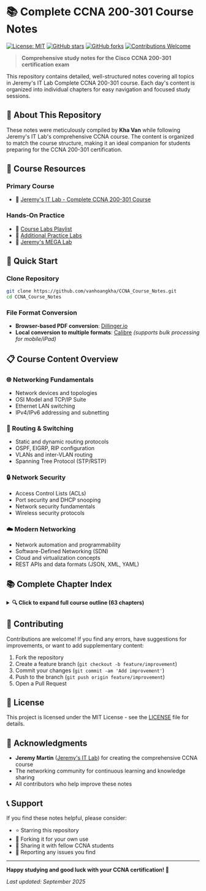 # 📚 Complete CCNA 200-301 Course Notes

[![License: MIT](https://img.shields.io/badge/License-MIT-yellow.svg)](https://opensource.org/licenses/MIT)
[![GitHub stars](https://img.shields.io/github/stars/vanhoangkha/CCNA_Course_Notes.svg)](https://github.com/vanhoangkha/CCNA_Course_Notes/stargazers)
[![GitHub forks](https://img.shields.io/github/forks/vanhoangkha/CCNA_Course_Notes.svg)](https://github.com/vanhoangkha/CCNA_Course_Notes/network)
[![Contributions Welcome](https://img.shields.io/badge/contributions-welcome-brightgreen.svg?style=flat)](https://github.com/vanhoangkha/CCNA_Course_Notes/issues)

> **Comprehensive study notes for the Cisco CCNA 200-301 certification exam**

This repository contains detailed, well-structured notes covering all topics in Jeremy's IT Lab Complete CCNA 200-301 course. Each day's content is organized into individual chapters for easy navigation and focused study sessions.

## 🎯 About This Repository

These notes were meticulously compiled by **Kha Van** while following Jeremy's IT Lab's comprehensive CCNA course. The content is organized to match the course structure, making it an ideal companion for students preparing for the CCNA 200-301 certification.

## 📖 Course Resources

### Primary Course
- 🎥 [Jeremy's IT Lab - Complete CCNA 200-301 Course](https://www.youtube.com/watch?v=H8W9oMNSuwo&list=PLxbwE86jKRgMpuZuLBivzlM8s2Dk5lXBQ)

### Hands-On Practice
- 🧪 [Course Labs Playlist](https://www.youtube.com/watch?v=a1Im6GYaSno&list=PLeKkafR2n05H0FZNgcz2z56pMPooaskFr)
- 🔬 [Additional Practice Labs](https://www.youtube.com/watch?v=XgcGcrLKu1A&list=PLxbwE86jKRgMQ4HTuaJ7yQgA2BoNwY9ct)
- 🚀 [Jeremy's MEGA Lab](https://www.youtube.com/watch?v=2p7-MluKAgE&list=PLeKkafR2n05G-C6sd19ZMKq7et__aDR1S)

## 🚀 Quick Start

### Clone Repository
```bash
git clone https://github.com/vanhoangkha/CCNA_Course_Notes.git
cd CCNA_Course_Notes
```

### File Format Conversion
- **Browser-based PDF conversion**: [Dillinger.io](https://dillinger.io/)
- **Local conversion to multiple formats**: [Calibre](https://calibre-ebook.com/) *(supports bulk processing for mobile/iPad)*

## 📋 Course Content Overview

### 🌐 Networking Fundamentals
- Network devices and topologies
- OSI Model and TCP/IP Suite
- Ethernet LAN switching
- IPv4/IPv6 addressing and subnetting

### 🔀 Routing & Switching
- Static and dynamic routing protocols
- OSPF, EIGRP, RIP configuration
- VLANs and inter-VLAN routing
- Spanning Tree Protocol (STP/RSTP)

### 🔒 Network Security
- Access Control Lists (ACLs)
- Port security and DHCP snooping
- Network security fundamentals
- Wireless security protocols

### ☁️ Modern Networking
- Network automation and programmability
- Software-Defined Networking (SDN)
- Cloud and virtualization concepts
- REST APIs and data formats (JSON, XML, YAML)

## 📚 Complete Chapter Index

<details>
<summary><strong>🔍 Click to expand full course outline (63 chapters)</strong></summary>

### Foundation Topics (Days 1-12)
- Day 1: [Networking Devices](https://github.com/vanhoangkha/CCNA_Course_Notes/blob/main/Course_Notes/Network_Devices.md)
- Day 2: [Interfaces And Cables](https://github.com/vanhoangkha/CCNA_Course_Notes/blob/main/Course_Notes/Interfaces_and_Cables.md)
- Day 3: [OSI Model and TCP/IP Suite](https://github.com/vanhoangkha/CCNA_Course_Notes/blob/main/Course_Notes/OSI_Model_TCPSuite.md)
- Day 4: [Intro to the CLI](https://github.com/vanhoangkha/CCNA_Course_Notes/blob/main/Course_Notes/Intro_to_CLI.md)
- Day 5: [Ethernet LAN Switching - Part 1](https://github.com/vanhoangkha/CCNA_Course_Notes/blob/main/Course_Notes/Ethernet_LAN_Switching_Part1.md)
- Day 6: [Ethernet LAN Switching - Part 2](https://github.com/vanhoangkha/CCNA_Course_Notes/blob/main/Course_Notes/Ethernet_LAN_Switching_Part2.md)
- Day 7: [IPv4 Addressing - Part 1](https://github.com/vanhoangkha/CCNA_Course_Notes/blob/main/Course_Notes/IPv4_Addressing_Part1.md)
- Day 8: [IPv4 Addressing - Part 2](https://github.com/vanhoangkha/CCNA_Course_Notes/blob/main/Course_Notes/IPv4_Addressing_Part2.md)
- Day 9: [Switch Interfaces](https://github.com/vanhoangkha/CCNA_Course_Notes/blob/main/Course_Notes/Switch_Interfaces.md)
- Day 10: [The IPv4 Header](https://github.com/vanhoangkha/CCNA_Course_Notes/blob/main/Course_Notes/The_IPv4_Header.md)
- Day 11: [Routing Fundamentals - Part 1](https://github.com/vanhoangkha/CCNA_Course_Notes/blob/main/Course_Notes/Routing_Fundamentals_Part1.md) | [Static Routing - Part 2](https://github.com/vanhoangkha/CCNA_Course_Notes/blob/main/Course_Notes/Static_Routing_Part2.md)
- Day 12: [Life of a Packet](https://github.com/vanhoangkha/CCNA_Course_Notes/blob/main/Course_Notes/Life_of_a_Packet.md)

### Subnetting & VLANs (Days 13-19)
- Day 13: [Subnetting - Part 1](https://github.com/vanhoangkha/CCNA_Course_Notes/blob/main/Course_Notes/Subnetting_Part1.md)
- Day 14: [Subnetting - Part 2](https://github.com/vanhoangkha/CCNA_Course_Notes/blob/main/Course_Notes/Subnetting_Part2.md)
- Day 15: [Subnetting (VLSM) - Part 3](https://github.com/vanhoangkha/CCNA_Course_Notes/blob/main/Course_Notes/Subnetting_VLSM_Part3.md)
- Day 16: [VLANs - Part 1](https://github.com/vanhoangkha/CCNA_Course_Notes/blob/main/Course_Notes/VLAN_Part1.md)
- Day 17: [VLANs - Part 2](https://github.com/vanhoangkha/CCNA_Course_Notes/blob/main/Course_Notes/VLAN_Part2.md)
- Day 18: [VLANs - Part 3](https://github.com/vanhoangkha/CCNA_Course_Notes/blob/main/Course_Notes/VLAN_Part3.md)
- Day 19: [DTP / VTP](https://github.com/vanhoangkha/CCNA_Course_Notes/blob/main/Course_Notes/DTP_VTP.md)

### Spanning Tree & EtherChannel (Days 20-23)
- Day 20: [Spanning Tree Protocol - Part 1](https://github.com/vanhoangkha/CCNA_Course_Notes/blob/main/Course_Notes/Spanning_Tree_Protocol_Part1.md)
- Day 21: [Spanning Tree Protocol - Part 2](https://github.com/vanhoangkha/CCNA_Course_Notes/blob/main/Course_Notes/Spanning_Tree_Protocol_Part2.md)
- Day 22: [Rapid Spanning Tree Protocol](https://github.com/vanhoangkha/CCNA_Course_Notes/blob/main/Course_Notes/Rapid_Spanning_Tree_Protocol.md)
- Day 23: [EtherChannel](https://github.com/vanhoangkha/CCNA_Course_Notes/blob/main/Course_Notes/Etherchannel.md)

### Dynamic Routing Protocols (Days 24-29)
- Day 24: [Dynamic Routing](https://github.com/vanhoangkha/CCNA_Course_Notes/blob/main/Course_Notes/DynamicRouting.md)
- Day 25: [RIP / EIGRP](https://github.com/vanhoangkha/CCNA_Course_Notes/blob/main/Course_Notes/RIP_and_EIGRP.md)
- Day 26: [OSPF - Part 1](https://github.com/vanhoangkha/CCNA_Course_Notes/blob/main/Course_Notes/OSPF_Part1.md)
- Day 27: [OSPF - Part 2](https://github.com/vanhoangkha/CCNA_Course_Notes/blob/main/Course_Notes/OSPF_Part2.md)
- Day 28: [OSPF - Part 3](https://github.com/vanhoangkha/CCNA_Course_Notes/blob/main/Course_Notes/OSPF_Part3.md)
- Day 29: [First Hop Redundancy Protocols](https://github.com/vanhoangkha/CCNA_Course_Notes/blob/main/Course_Notes/First_Hop_Redundancy_Protocols.md)

### Transport Layer & IPv6 (Days 30-33)
- Day 30: [TCP and UDP](https://github.com/vanhoangkha/CCNA_Course_Notes/blob/main/Course_Notes/TCP_and_UDP.md)
- Day 31: [IPv6 - Part 1](https://github.com/vanhoangkha/CCNA_Course_Notes/blob/main/Course_Notes/IPv6_Part1.md)
- Day 32: [IPv6 - Part 2](https://github.com/vanhoangkha/CCNA_Course_Notes/blob/main/Course_Notes/IPv6_Part2.md)
- Day 33: [IPv6 - Part 3](https://github.com/vanhoangkha/CCNA_Course_Notes/blob/main/Course_Notes/IPv6_Part3.md)

### Access Control Lists (Days 34-35)
- Day 34: [Standard Access Control Lists](https://github.com/vanhoangkha/CCNA_Course_Notes/blob/main/Course_Notes/Standard_Access_Control_Lists.md)
- Day 35: [Extended Access Control Lists](https://github.com/vanhoangkha/CCNA_Course_Notes/blob/main/Course_Notes/Extended_Access_Control_Lists.md)

### Network Services (Days 36-43)
- Day 36: [CDP and LLDP](https://github.com/vanhoangkha/CCNA_Course_Notes/blob/main/Course_Notes/CDP_and_LLDP.md)
- Day 37: [NTP - Network Time Protocol](https://github.com/vanhoangkha/CCNA_Course_Notes/blob/main/Course_Notes/NTP.md)
- Day 38: [DNS - Domain Name System](https://github.com/vanhoangkha/CCNA_Course_Notes/blob/main/Course_Notes/DNS.md)
- Day 39: [DHCP - Dynamic Host Configuration Protocol](https://github.com/vanhoangkha/CCNA_Course_Notes/blob/main/Course_Notes/DHCP.md)
- Day 40: [SNMP - Simple Network Management Protocol](https://github.com/vanhoangkha/CCNA_Course_Notes/blob/main/Course_Notes/SNMP.md)
- Day 41: [SYSLOG](https://github.com/vanhoangkha/CCNA_Course_Notes/blob/main/Course_Notes/SYSLOG.md)
- Day 42: [SSH - Secure Shell](https://github.com/vanhoangkha/CCNA_Course_Notes/blob/main/Course_Notes/SSH.md)
- Day 43: [FTP and TFTP](https://github.com/vanhoangkha/CCNA_Course_Notes/blob/main/Course_Notes/FTP_and_TFTP.md)

### NAT & QoS (Days 44-47)
- Day 44: [NAT (Static) - Part 1](https://github.com/vanhoangkha/CCNA_Course_Notes/blob/main/Course_Notes/NAT_Static_Part1.md)
- Day 45: [NAT (Dynamic) - Part 2](https://github.com/vanhoangkha/CCNA_Course_Notes/blob/main/Course_Notes/NAT_Dynamic_Part2.md)
- Day 46: [QoS (Voice VLAN) - Part 1](https://github.com/vanhoangkha/CCNA_Course_Notes/blob/main/Course_Notes/QoS_VoiceLan.md)
- Day 47: [QoS (Quality of Service) - Part 2](https://github.com/vanhoangkha/CCNA_Course_Notes/blob/main/Course_Notes/QoS_Quality_of_Service.md)

### Security (Days 48-51)
- Day 48: [Security Fundamentals](https://github.com/vanhoangkha/CCNA_Course_Notes/blob/main/Course_Notes/Security_Fundamentals.md)
- Day 49: [Port Security](https://github.com/vanhoangkha/CCNA_Course_Notes/blob/main/Course_Notes/Port_Security.md)
- Day 50: [DHCP Snooping](https://github.com/vanhoangkha/CCNA_Course_Notes/blob/main/Course_Notes/DHCP_Snooping.md)
- Day 51: [Dynamic ARP Inspection](https://github.com/vanhoangkha/CCNA_Course_Notes/blob/main/Course_Notes/Dynamic_Arp_Inspection.md)

### Network Architectures (Days 52-54)
- Day 52: [LAN Architectures](https://github.com/vanhoangkha/CCNA_Course_Notes/blob/main/Course_Notes/LAN_Architectures.md)
- Day 53: [WAN Architectures](https://github.com/vanhoangkha/CCNA_Course_Notes/blob/main/Course_Notes/WAN_Architectures.md)
- Day 54: [Virtualization and Cloud - Part 1](https://github.com/vanhoangkha/CCNA_Course_Notes/blob/main/Course_Notes/Virtualizations_and_Cloud_Part1.md) | [Virtualization (Containers) - Part 2](https://github.com/vanhoangkha/CCNA_Course_Notes/blob/main/Course_Notes/Virtualization_Containers.md) | [Virtualization (VRF) - Part 3](https://github.com/vanhoangkha/CCNA_Course_Notes/blob/main/Course_Notes/Virtualization_VRF_Part3.md)

### Wireless Networking (Days 55-58)
- Day 55: [Wireless Fundamentals](https://github.com/vanhoangkha/CCNA_Course_Notes/blob/main/Course_Notes/Wireless_Fundamentals.md)
- Day 56: [Wireless Architectures](https://github.com/vanhoangkha/CCNA_Course_Notes/blob/main/Course_Notes/Wireless_Architecutres.md)
- Day 57: [Wireless Security](https://github.com/vanhoangkha/CCNA_Course_Notes/blob/main/Course_Notes/Wireless_Security.md)
- Day 58: [Wireless Configuration](https://github.com/vanhoangkha/CCNA_Course_Notes/blob/main/Course_Notes/Wireless_Configuration.md)

### Network Automation (Days 59-63)
- Day 59: [Introduction to Network Automation](https://github.com/vanhoangkha/CCNA_Course_Notes/blob/main/Course_Notes/Introduction_to_Network_Automation.md)
- Day 60: [JSON, XML, and YAML](https://github.com/vanhoangkha/CCNA_Course_Notes/blob/main/Course_Notes/JSON_XML_YAML.md)
- Day 61: [REST APIs](https://github.com/vanhoangkha/CCNA_Course_Notes/blob/main/Course_Notes/REST_APIs.md)
- Day 62: [Software Defined Networking](https://github.com/vanhoangkha/CCNA_Course_Notes/blob/main/Course_Notes/Software_Defined_Networking.md)
- Day 63: [Ansible, Puppet, and Chef](https://github.com/vanhoangkha/CCNA_Course_Notes/blob/main/Course_Notes/Ansible_Puppet_Chef.md)

</details>

## 🤝 Contributing

Contributions are welcome! If you find any errors, have suggestions for improvements, or want to add supplementary content:

1. Fork the repository
2. Create a feature branch (`git checkout -b feature/improvement`)
3. Commit your changes (`git commit -am 'Add improvement'`)
4. Push to the branch (`git push origin feature/improvement`)
5. Open a Pull Request

## 📄 License

This project is licensed under the MIT License - see the [LICENSE](LICENSE) file for details.

## 🙏 Acknowledgments

- **Jeremy Martin** ([Jeremy's IT Lab](https://www.youtube.com/@JeremysITLab)) for creating the comprehensive CCNA course
- The networking community for continuous learning and knowledge sharing
- All contributors who help improve these notes

## 📞 Support

If you find these notes helpful, please consider:
- ⭐ Starring this repository
- 🍴 Forking it for your own use
- 📢 Sharing it with fellow CCNA students
- 🐛 Reporting any issues you find

---

**Happy studying and good luck with your CCNA certification! 🎉**

*Last updated: September 2025*
